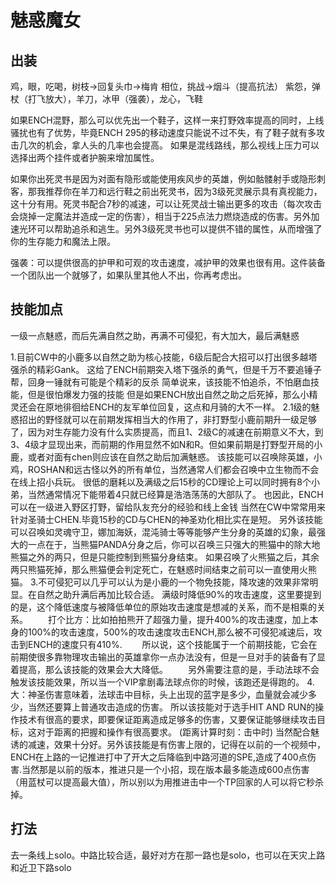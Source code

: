 # 魅惑魔女

## 出装
鸡，眼，吃喝，树枝->回复头巾->梅肯
相位，挑战->烟斗（提高抗法）
紫怨，弹杖（打飞放大），羊刀，冰甲（强袭），龙心，飞鞋

如果ENCH混野，那么可以优先出一个鞋子，这样一来打野效率提高的同时，上线骚扰也有了优势，毕竟ENCH 295的移动速度只能说不过不失，有了鞋子就有多攻击几次的机会，拿人头的几率也会提高。
如果是混线路线，那么视线上压力可以选择出两个挂件或者护腕来增加属性。

如果你出死灵书是因为对面有隐形或能使用疾风步的英雄，例如骷髅射手或隐形刺客，那我推荐你在羊刀和远行鞋之前出死灵书，因为3级死灵展示具有真视能力，这十分有用。死灵书配合7秒的减速，可以让死灵战士输出更多的攻击（每次攻击会烧掉一定魔法并造成一定的伤害），相当于225点法力燃烧造成的伤害。另外加速光环可以帮助追杀和逃生。另外3级死灵书也可以提供不错的属性，从而增强了你的生存能力和魔法上限。

强袭：可以提供很高的护甲和可观的攻击速度，减护甲的效果也很有用。这件装备一个团队出一个就够了，如果队里其他人不出，你再考虑出。

## 技能加点
一级一点魅惑，而后先满自然之助，再满不可侵犯，有大加大，最后满魅惑

1.目前CW中的小鹿多以自然之助为核心技能，6级后配合大招可以打出很多越塔强杀的精彩Gank。
这给了ENCH前期突入塔下强杀的勇气，但是千万不要追锤子帮，回身一锤就有可能是个精彩的反杀
简单说来，该技能不怕追杀，不怕磨血技能，但是很怕爆发力强的技能
但是如果ENCH放出自然之助之后死掉，那么小精灵还会在原地徘徊给ENCH的友军单位回复，这点和月骑的大不一样。
2.1级的魅惑招出的野怪就可以在前期发挥相当大的作用了，非打野型小鹿前期升一级足够了，因为对生存能力没有什么实质提高，而且1、2级C的减速在前期意义不大，到3、4级才显现出来，而前期的作用显然不如N和R。但如果前期是打野型开局的小鹿，或者对面有chen则应该在自然之助后加满魅惑。
该技能可以召唤除英雄，小鸡，ROSHAN和远古怪以外的所有单位，当然通常人们都会召唤中立生物而不会在线上招小兵玩。
很低的磨耗以及满级之后15秒的CD理论上可以同时拥有8个小弟，当然通常情况下能带着4只就已经算是浩浩荡荡的大部队了。
也因此，ENCH可以在一级进入野区打野，留给队友充分的经验和线上金钱
当然在CW中常常用来针对圣骑士CHEN.毕竟15秒的CD与CHEN的神圣劝化相比实在是短。
另外该技能可以召唤如灵魂守卫，娜加海妖，混沌骑士等等能够产生分身的英雄的幻象，最强大的一点在于，当熊猫PANDA分身之后，你可以召唤三只强大的熊猫中的除大地熊猫之外的两只，但是只能控制到熊猫分身结束。
如果召唤了火熊猫之后，其余两只熊猫死掉，那么熊猫便会判定死亡，在魅惑时间结束之前可以一直使用火熊猫。
3.不可侵犯可以几乎可以认为是小鹿的一个物免技能，降攻速的效果非常明显。在自然之助升满后再加比较合适。
满级时降低90%的攻击速度，这里要提到的是，这个降低速度与被降低单位的原始攻击速度是想减的关系，而不是相乘的关系。
　　打个比方：比如拍拍熊开了超强力量，提升400%的攻击速度，加上本身的100%的攻击速度，500%的攻击速度攻击ENCH,那么被不可侵犯减速后，攻击到ENCH的速度只有410%.
　　所以说，这个技能属于一个前期技能，它会在前期使很多靠物理攻击输出的英雄拿你一点办法没有，但是一旦对手的装备有了显着提高，那么该技能的效果会大大降低。
　　另外需要注意的是，手动法球不会触发该技能效果，所以当一个VIP拿剧毒法球点你的时候，该跑还是得跑的。
4.大：神圣伤害意味着，法球击中目标，头上出现的蓝字是多少，血量就会减少多少，当然还要算上普通攻击造成的伤害。
所以该技能对于选手HIT AND RUN的操作技术有很高的要求，即要保证距离造成足够多的伤害，又要保证能够继续攻击目标，这对于距离的把握和操作有很高要求。
(距离计算时刻：击中时)
当然配合魅诱的减速，效果十分好。另外该技能是有伤害上限的，记得在以前的一个视频中，ENCH在上路的一记推进打中了开大之后降临到中路河道的SPE,造成了400点伤害.当然那是以前的版本，推进只是一个小招，现在版本最多能造成600点伤害（用蓝杖可以提高最大值），所以别以为用推进击中一个TP回家的人可以将它秒杀掉。

## 打法
去一条线上solo。中路比较合适，最好对方在那一路也是solo，也可以在天灾上路和近卫下路solo
